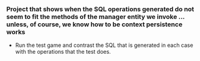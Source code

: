 ### Project that shows when the SQL operations generated do not seem to fit the methods of the manager entity we invoke ... unless, of course, we know how to be context persistence works

- Run the test game and contrast the SQL that is generated in each case with the operations that the test does.
